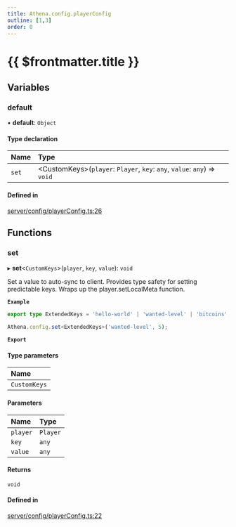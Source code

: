 ```yaml
---
title: Athena.config.playerConfig
outline: [1,3]
order: 0
---
```


# {{ $frontmatter.title }}


## Variables

### default

• **default**: `Object`

#### Type declaration

| Name | Type |
| :------ | :------ |
| `set` | <CustomKeys\>(`player`: `Player`, `key`: `any`, `value`: `any`) => `void` |

#### Defined in

[server/config/playerConfig.ts:26](https://github.com/Stuyk/altv-athena/blob/552012ca4/src/core/server/config/playerConfig.ts#L26)

## Functions

### set

▸ **set**<`CustomKeys`\>(`player`, `key`, `value`): `void`

Set a value to auto-sync to client.
Provides type safety for setting predictable keys.
Wraps up the player.setLocalMeta function.

**`Example`**

```ts
export type ExtendedKeys = 'hello-world' | 'wanted-level' | 'bitcoins';

Athena.config.set<ExtendedKeys>('wanted-level', 5);
```

**`Export`**

#### Type parameters

| Name |
| :------ |
| `CustomKeys` |

#### Parameters

| Name | Type |
| :------ | :------ |
| `player` | `Player` |
| `key` | `any` |
| `value` | `any` |

#### Returns

`void`

#### Defined in

[server/config/playerConfig.ts:22](https://github.com/Stuyk/altv-athena/blob/552012ca4/src/core/server/config/playerConfig.ts#L22)
